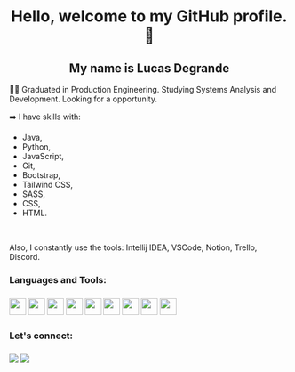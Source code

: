 <h1 align="center">Hello, welcome to my GitHub profile.👋</h1>
<h2 align="center">My name is Lucas Degrande</h2
 
👨‍💻 Graduated in Production Engineering. Studying Systems Analysis and Development. Looking for a opportunity.

➡️ I have skills with:
  - Java, 
  - Python,
  - JavaScript,
  - Git,
  - Bootstrap,
  - Tailwind CSS,
  - SASS, 
  - CSS,
  - HTML.
  <br/> 
  
  Also, I constantly use the tools: Intellij IDEA, VSCode, Notion, Trello, Discord.
  
  <h3> Languages and Tools:<h3>
    <img src="https://www.svgrepo.com/show/353924/java.svg" width="30" height="30"/>
    <img src="https://www.svgrepo.com/show/374016/python.svg" width="30" height="30" />
    <img src="https://cdn.jsdelivr.net/gh/devicons/devicon/icons/javascript/javascript-original.svg" width="30" height="30" />
    <img src="https://cdn.jsdelivr.net/gh/devicons/devicon/icons/git/git-original.svg" width="30" height="30"/>
    <img src="https://www.logo.wine/a/logo/Bootstrap_(front-end_framework)/Bootstrap_(front-end_framework)-Logo.wine.svg" width="30" height="30" />
    <img src="https://cdn.jsdelivr.net/gh/devicons/devicon@latest/icons/tailwindcss/tailwindcss-original.svg" width="30" height="30" />
    <img src="https://cdn.jsdelivr.net/gh/devicons/devicon/icons/sass/sass-original.svg" width="30" height="30"/>
    <img src="https://cdn.jsdelivr.net/gh/devicons/devicon/icons/css3/css3-original.svg" width="30" height="30"/>
    <img src="https://cdn.jsdelivr.net/gh/devicons/devicon/icons/html5/html5-original.svg" width="30" height="30"/>
    
  <h3> Let's connect: <h3>
    <a href="https://www.linkedin.com/in/lucasdegrande/"><img src="https://img.shields.io/badge/-Linkedin-0A66C2?style=for-the-badge&logo=linkedin&logoColor=white" target="_blank"></img></a>
    <a href="mailto:lucasdegrande15@gmail.com"><img src="https://img.shields.io/badge/-Gmail-%23333?style=for-the-badge&logo=gmail&logoColor=white" target="_blank"></img></a>

<!-- **degrandelucas/degrandelucas** is repository `README.md` (this file) appears on my GitHub profile. 
-->
